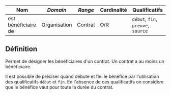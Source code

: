 | **Nom**             | ***Domain*** | ***Range*** | **Cardinalité** | **Qualificatifs**                  |
| ------------------- | ------------ | ----------- | --------------- | ---------------------------------- |
| est bénéficiaire de | Organisation | Contrat     | O/R             | `début`, `fin`, `preuve`, `source` |

## Définition

Permet de désigner les bénéficiaires d'un contrat. Un contrat a au moins un bénéficiaire.

Il est possible de préciser quand débute et fini le bénéfice par l'utilisation des qualificatifs `début` et `fin`. En l'absence de ces qualificatifs on considère que le bénéfice vaut pour toute la durée du contrat.